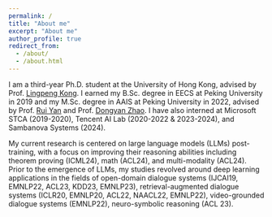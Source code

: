 ```yaml
---
permalink: /
title: "About me"
excerpt: "About me"
author_profile: true
redirect_from: 
  - /about/
  - /about.html
---
```


I am a third-year Ph.D. student at the University of Hong Kong, advised by Prof. [Lingpeng Kong](https://ikekonglp.github.io/). I earned my B.Sc. degree in EECS at Peking University in 2019 and my M.Sc. degree in AAIS at Peking University in 2022, advised by Prof. [Rui Yan](https://scholar.google.com/citations?user=eLw6g-UAAAAJ&hl=en) and Prof. [Dongyan Zhao](https://www.wict.pku.edu.cn/zhaodongyan/en/). I have also interned at Microsoft STCA (2019-2020), Tencent AI Lab (2020-2022 & 2023-2024), and Sambanova Systems (2024).

My current research is centered on large language models (LLMs) post-training, with a focus on improving their reasoning abilities including theorem proving (ICML24), math (ACL24), and multi-modality (ACL24). Prior to the emergence of LLMs, my studies revolved around deep learning applications in the fields of open-domain dialogue systems (IJCAI19, EMNLP22, ACL23, KDD23, EMNLP23), retrieval-augmented dialogue systems (ICLR20, EMNLP20, ACL22, NAACL22, EMNLP22), video-grounded dialogue systems (EMNLP22), neuro-symbolic reasoning (ACL 23).
